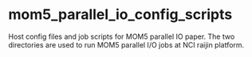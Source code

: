 # mom5_parallel_io_config_scripts
Host config files and job scripts for MOM5 parallel IO paper.
The two directories are used to run MOM5 parallel I/O jobs at NCI raijin platform.
